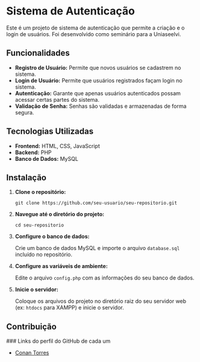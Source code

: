   <h1>Sistema de Autenticação</h1>
  <p>
      Este é um projeto de sistema de autenticação que permite a criação e o login de usuários. Foi desenvolvido como
      seminário para a Uniaseelvi.
  </p>

  <h2>Funcionalidades</h2>
  <ul>
      <li><strong>Registro de Usuário:</strong> Permite que novos usuários se cadastrem no sistema.</li>
      <li><strong>Login de Usuário:</strong> Permite que usuários registrados façam login no sistema.</li>
      <li><strong>Autenticação:</strong> Garante que apenas usuários autenticados possam acessar certas partes do
          sistema.</li>
      <li><strong>Validação de Senha:</strong> Senhas são validadas e armazenadas de forma segura.</li>
  </ul>

  <h2>Tecnologias Utilizadas</h2>
  <ul>
      <li><strong>Frontend:</strong> HTML, CSS, JavaScript</li>
      <li><strong>Backend:</strong> PHP</li>
      <li><strong>Banco de Dados:</strong> MySQL</li>
  </ul>

  <h2>Instalação</h2>
  <ol>
      <li>
          <p><strong>Clone o repositório:</strong></p>
          <pre><code>git clone https://github.com/seu-usuario/seu-repositorio.git</code></pre>
      </li>
      <li>
          <p><strong>Navegue até o diretório do projeto:</strong></p>
          <pre><code>cd seu-repositorio</code></pre>
      </li>
      <li>
          <p><strong>Configure o banco de dados:</strong></p>
          <p>Crie um banco de dados MySQL e importe o arquivo <code>database.sql</code> incluído no repositório.</p>
      </li>
      <li>
          <p><strong>Configure as variáveis de ambiente:</strong></p>
          <p>Edite o arquivo <code>config.php</code> com as informações do seu banco de dados.</p>
      </li>
      <li>
          <p><strong>Inicie o servidor:</strong></p>
          <p>Coloque os arquivos do projeto no diretório raiz do seu servidor web (ex: <code>htdocs</code> para XAMPP) e
              inicie o servidor.</p>
      </li>
  </ol>

  <h2>Contribuição</h2>
  <p>### Links do perfil do GitHub de cada um</p>
      <ul>
        <li><a href="https://github.com/c0nant">Conan Torres</a></li>
    </ul>
